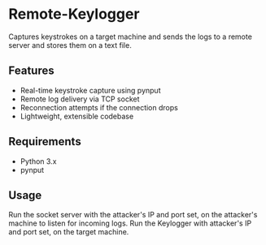 # Remote-Keylogger
Captures keystrokes on a target machine and sends the logs to a remote server and stores them on a text file.

##  Features

- Real-time keystroke capture using pynput
- Remote log delivery via TCP socket
- Reconnection attempts if the connection drops
- Lightweight, extensible codebase 

##  Requirements

- Python 3.x
- pynput

## Usage

Run the socket server with the attacker's IP and port set, on the attacker's machine to listen for incoming logs.
Run the Keylogger with attacker's IP and port set, on the target machine.
